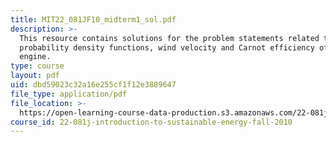```yaml
---
title: MIT22_081JF10_midterm1_sol.pdf
description: >-
  This resource contains solutions for the problem statements related to
  probability density functions, wind velocity and Carnot efficiency of the heat
  engine. 
type: course
layout: pdf
uid: dbd59023c32a16e255cf1f12e3889647
file_type: application/pdf
file_location: >-
  https://open-learning-course-data-production.s3.amazonaws.com/22-081j-introduction-to-sustainable-energy-fall-2010/dbd59023c32a16e255cf1f12e3889647_MIT22_081JF10_midterm1_sol.pdf
course_id: 22-081j-introduction-to-sustainable-energy-fall-2010
---
```

